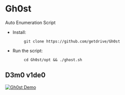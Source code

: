 # Gh0st
Auto Enumeration Script

- Install: </br>

           git clone https://github.com/getdrive/Gh0st
           
- Run the script: </br>

           cd Gh0st/opt && ./ghost.sh

## D3m0 v1de0

[![Gh0st Demo](https://i.ytimg.com/vi/Yua4dk-8l1k/maxresdefault.jpg)](https://youtu.be/Yua4dk-8l1k)
